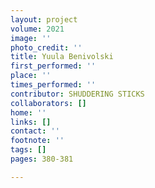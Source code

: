 ```yaml
---
layout: project
volume: 2021
image: ''
photo_credit: ''
title: Yuula Benivolski
first_performed: ''
place: ''
times_performed: ''
contributor: SHUDDERING STICKS
collaborators: []
home: ''
links: []
contact: ''
footnote: ''
tags: []
pages: 380-381

---
```




